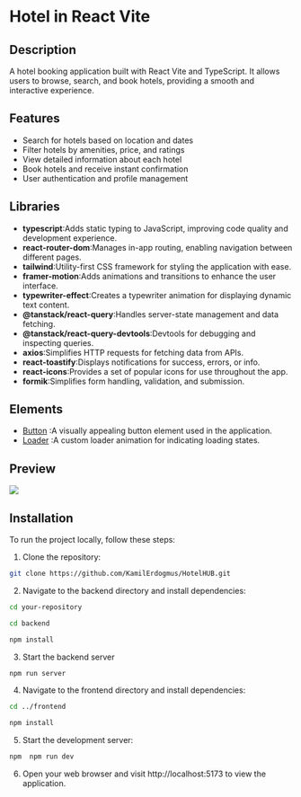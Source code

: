 # Hotel in React Vite

## Description

A hotel booking application built with React Vite and TypeScript. It allows users to browse, search, and book hotels, providing a smooth and interactive experience.

## Features

- Search for hotels based on location and dates
- Filter hotels by amenities, price, and ratings
- View detailed information about each hotel
- Book hotels and receive instant confirmation
- User authentication and profile management

## Libraries

- **typescript**:Adds static typing to JavaScript, improving code quality and development experience.
- **react-router-dom**:Manages in-app routing, enabling navigation between different pages.
- **tailwind**:Utility-first CSS framework for styling the application with ease.
- **framer-motion**:Adds animations and transitions to enhance the user interface.
- **typewriter-effect**:Creates a typewriter animation for displaying dynamic text content.
- **@tanstack/react-query**:Handles server-state management and data fetching.
- **@tanstack/react-query-devtools**:Devtools for debugging and inspecting queries.
- **axios**:Simplifies HTTP requests for fetching data from APIs.
- **react-toastify**:Displays notifications for success, errors, or info.
- **react-icons**:Provides a set of popular icons for use throughout the app.
- **formik**:Simplifies form handling, validation, and submission.

## Elements

- [Button](https://uiverse.io/elijahgummer/thin-rabbit-53) :A visually appealing button element used in the application.
- [Loader](https://uiverse.io/devAaus/funny-catfish-94) :A custom loader animation for indicating loading states.

## Preview

![](/public//GIF.gif)

## Installation

To run the project locally, follow these steps:

1. Clone the repository:

```bash
git clone https://github.com/KamilErdogmus/HotelHUB.git
```

2. Navigate to the backend directory and install dependencies:

```bash
cd your-repository
```

```bash
cd backend
```

```bash
npm install
```

3. Start the backend server

```bash
npm run server
```

4. Navigate to the frontend directory and install dependencies:

```bash
cd ../frontend
```

```bash
npm install
```

5. Start the development server:

```bash
npm  npm run dev
```

6. Open your web browser and visit http://localhost:5173 to view the application.
